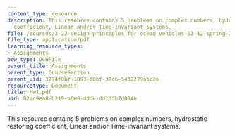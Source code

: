 ```yaml
---
content_type: resource
description: This resource contains 5 problems on complex numbers, hydrostatic restoring
  coefficient, Linear and/or Time-invariant systems.
file: /courses/2-22-design-principles-for-ocean-vehicles-13-42-spring-2005/62ac9ea8b219a6e8dddedd1d3b7d084b_hw1.pdf
file_type: application/pdf
learning_resource_types:
- Assignments
ocw_type: OCWFile
parent_title: Assignments
parent_type: CourseSection
parent_uid: 3774f0bf-1893-60bf-37c6-5432279abc2e
resourcetype: Document
title: hw1.pdf
uid: 62ac9ea8-b219-a6e8-ddde-dd1d3b7d084b
---
```

This resource contains 5 problems on complex numbers, hydrostatic restoring coefficient, Linear and/or Time-invariant systems.

